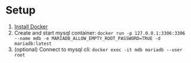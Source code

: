 # Setup

1. [Install Docker](https://docs.docker.com/desktop/install/mac-install/)
2. Create and start mysql container: `docker run -p 127.0.0.1:3306:3306  --name mdb -e MARIADB_ALLOW_EMPTY_ROOT_PASSWORD=TRUE -d mariadb:latest`
3. (optional) Connect to mysql cli: `docker exec -it mdb mariadb --user root`
